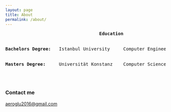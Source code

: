 ```yaml
---
layout: page
title: About
permalink: /about/
---
```


<style type="text/css">
.tg  {border-collapse:collapse;border-spacing:0;}
.tg td{font-family:Arial, sans-serif;font-size:14px;padding:10px 5px;border-style:solid;border-width:1px;overflow:hidden;word-break:normal;}
.tg th{font-family:Arial, sans-serif;font-size:14px;font-weight:normal;padding:10px 5px;border-style:solid;border-width:1px;overflow:hidden;word-break:normal;}
.tg .tg-9hbo{font-weight:bold;vertical-align:top}
.tg .tg-ufe5{background-color:#34cdf9;vertical-align:top}
.tg .tg-yw4l{vertical-align:top}
</style>

<pre>
                                   <b>Education </b>
<br>
<b>Bachelors Degree:</b>   Istanbul University     Computer Engineering    2016
<br>
<b>Masters Degree:</b>     Universität Konstanz    Computer Science        stilla
<br>

</pre>


### Contact me

[aeroglu2016@gmail.com](mailto:aeroglu2016@gmail.com)
